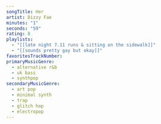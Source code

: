 ```yaml
---
songTitle: Her
artist: Dizzy Fae
minutes: "1"
seconds: "59"
rating: 8
playlists:
  - "[[late night 7.11 runs & sitting on the sidewalk]]"
  - "[[sounds pretty gay but okay]]"
favoritesTrackNumber:
primaryMusicGenre:
  - alternative r&b
  - uk bass
  - synthpop
secondaryMusicGenre:
  - art pop
  - minimal synth
  - trap
  - glitch hop
  - electropop
---
```

